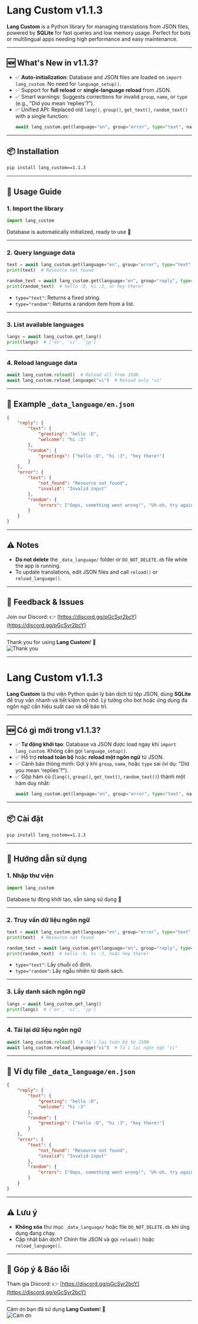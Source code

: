 # Lang Custom v1.1.3

**Lang Custom** is a Python library for managing translations from JSON files, powered by **SQLite** for fast queries and low memory usage. Perfect for bots or multilingual apps needing high performance and easy maintenance.

---

## 🆕 What's New in v1.1.3?

* ✅ **Auto-initialization**: Database and JSON files are loaded on `import lang_custom`. No need for `language_setup()`.
* ✅ Support for **full reload** or **single-language reload** from JSON.
* ✅ Smart warnings: Suggests corrections for invalid `group`, `name`, or `type` (e.g., "Did you mean 'replies'?").
* ✅ Unified API: Replaced old `lang()`, `group()`, `get_text()`, `random_text()` with a single function:
  ```python
  await lang_custom.get(language="en", group="error", type="text", name="not_found")
  ```

---

## 📦 Installation

```bash
pip install lang_custom==1.1.3
```

---

## 🚀 Usage Guide

### 1. Import the library

```python
import lang_custom
```

Database is automatically initialized, ready to use 🎉

---

### 2. Query language data

```python
text = await lang_custom.get(language="en", group="error", type="text", name="not_found")
print(text)  # Resource not found

random_text = await lang_custom.get(language="en", group="reply", type="random", name="greetings")
print(random_text)  # hello :D, hi :3, or hey there!
```

* `type="text"`: Returns a fixed string.
* `type="random"`: Returns a random item from a list.

---

### 3. List available languages

```python
langs = await lang_custom.get_lang()
print(langs)  # ['en', 'vi', 'jp']
```

---

### 4. Reload language data

```python
await lang_custom.reload()  # Reload all from JSON
await lang_custom.reload_language("vi")  # Reload only "vi"
```

---

## 📁 Example `_data_language/en.json`

```json
{
    "reply": {
        "text": {
            "greeting": "hello :D",
            "welcome": "hi :3"
        },
        "random": {
            "greetings": ["hello :D", "hi :3", "hey there!"]
        }
    },
    "error": {
        "text": {
            "not_found": "Resource not found",
            "invalid": "Invalid input"
        },
        "random": {
            "errors": ["Oops, something went wrong!", "Uh-oh, try again!"]
        }
    }
}
```

---

## ⚠️ Notes

* **Do not delete** the `_data_language/` folder or `DO_NOT_DELETE.db` file while the app is running.
* To update translations, edit JSON files and call `reload()` or `reload_language()`.

---

## 💬 Feedback & Issues

Join our Discord:
👉 [https://discord.gg/pGcSyr2bcY](https://discord.gg/pGcSyr2bcY)

---

Thank you for using **Lang Custom**! 🚀  
![Thank you](https://github.com/GauCandy/WhiteCat/blob/main/thank.gif)

---

# Lang Custom v1.1.3

**Lang Custom** là thư viện Python quản lý bản dịch từ tệp JSON, dùng **SQLite** để truy vấn nhanh và tiết kiệm bộ nhớ. Lý tưởng cho bot hoặc ứng dụng đa ngôn ngữ cần hiệu suất cao và dễ bảo trì.

---

## 🆕 Có gì mới trong v1.1.3?

* ✅ **Tự động khởi tạo**: Database và JSON được load ngay khi `import lang_custom`. Không cần gọi `language_setup()`.
* ✅ Hỗ trợ **reload toàn bộ** hoặc **reload một ngôn ngữ** từ JSON.
* ✅ Cảnh báo thông minh: Gợi ý khi `group`, `name`, hoặc `type` sai (ví dụ: "Did you mean 'replies'?").
* ✅ Gộp hàm cũ (`lang()`, `group()`, `get_text()`, `random_text()`) thành một hàm duy nhất:
  ```python
  await lang_custom.get(language="en", group="error", type="text", name="not_found")
  ```

---

## 📦 Cài đặt

```bash
pip install lang_custom==1.1.3
```

---

## 🚀 Hướng dẫn sử dụng

### 1. Nhập thư viện

```python
import lang_custom
```

Database tự động khởi tạo, sẵn sàng sử dụng 🎉

---

### 2. Truy vấn dữ liệu ngôn ngữ

```python
text = await lang_custom.get(language="en", group="error", type="text", name="not_found")
print(text)  # Resource not found

random_text = await lang_custom.get(language="en", group="reply", type="random", name="greetings")
print(random_text)  # hello :D, hi :3, hoặc hey there!
```

* `type="text"`: Lấy chuỗi cố định.
* `type="random"`: Lấy ngẫu nhiên từ danh sách.

---

### 3. Lấy danh sách ngôn ngữ

```python
langs = await lang_custom.get_lang()
print(langs)  # ['en', 'vi', 'jp']
```

---

### 4. Tải lại dữ liệu ngôn ngữ

```python
await lang_custom.reload()  # Tải lại toàn bộ từ JSON
await lang_custom.reload_language("vi")  # Tải lại ngôn ngữ "vi"
```

---

## 📁 Ví dụ file `_data_language/en.json`

```json
{
    "reply": {
        "text": {
            "greeting": "hello :D",
            "welcome": "hi :3"
        },
        "random": {
            "greetings": ["hello :D", "hi :3", "hey there!"]
        }
    },
    "error": {
        "text": {
            "not_found": "Resource not found",
            "invalid": "Invalid input"
        },
        "random": {
            "errors": ["Oops, something went wrong!", "Uh-oh, try again!"]
        }
    }
}
```

---

## ⚠️ Lưu ý

* **Không xóa** thư mục `_data_language/` hoặc file `DO_NOT_DELETE.db` khi ứng dụng đang chạy.
* Cập nhật bản dịch? Chỉnh file JSON và gọi `reload()` hoặc `reload_language()`.

---

## 💬 Góp ý & Báo lỗi

Tham gia Discord:
👉 [https://discord.gg/pGcSyr2bcY](https://discord.gg/pGcSyr2bcY)

---

Cảm ơn bạn đã sử dụng **Lang Custom**! 🚀  
![Cảm ơn](https://github.com/GauCandy/WhiteCat/blob/main/thank.gif)